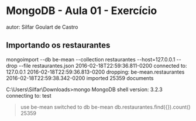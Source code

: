 # MongoDB - Aula 01 - Exercício
autor: Silfar Goulart de Castro

## Importando os restaurantes
mongoimport --db be-mean --collection restaurantes --host=127.0.0.1 --drop --file restaurantes.json
2016-02-18T22:59:36.811-0200    connected to: 127.0.0.1
2016-02-18T22:59:36.813-0200    dropping: be-mean.restaurantes
2016-02-18T22:59:38.342-0200    imported 25359 documents

C:\Users\Silfar\Downloads>mongo
MongoDB shell version: 3.2.3
connecting to: test
> use be-mean
switched to db be-mean
> db.restaurantes.find({}).count()
25359